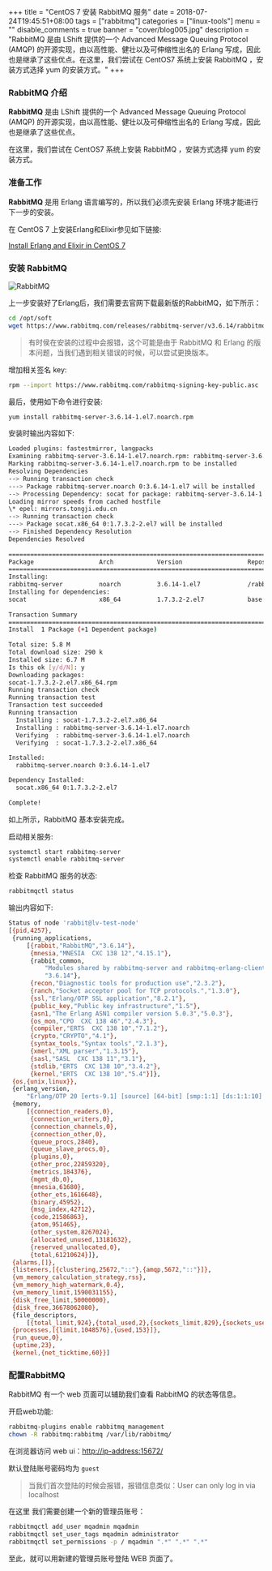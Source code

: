 +++
title = "CentOS 7 安装 RabbitMQ 服务"
date = 2018-07-24T19:45:51+08:00
tags = ["rabbitmq"]
categories = ["linux-tools"]
menu = ""
disable_comments = true
banner = "cover/blog005.jpg"
description = "RabbitMQ 是由 LShift 提供的一个 Advanced Message Queuing Protocol (AMQP) 的开源实现，由以高性能、健壮以及可伸缩性出名的 Erlang 写成，因此也是继承了这些优点。在这里，我们尝试在 CentOS7 系统上安装 RabbitMQ ，安装方式选择 yum 的安装方式。"
+++

### RabbitMQ 介绍
**RabbitMQ** 是由 LShift 提供的一个 Advanced Message Queuing Protocol (AMQP) 的开源实现，由以高性能、健壮以及可伸缩性出名的 Erlang 写成，因此也是继承了这些优点。

在这里，我们尝试在 CentOS7 系统上安装 RabbitMQ ，安装方式选择 yum 的安装方式。

### 准备工作
**RabbitMQ** 是用 Erlang 语言编写的，所以我们必须先安装 Erlang 环境才能进行下一步的安装。

在 CentOS 7 上安装Erlang和Elixir参见如下链接:

[Install Erlang and Elixir in CentOS 7](https://yeaheo.com/post/mq-centos-erlang-elixir-installation/)



### 安装 RabbitMQ

![RabbitMQ](/images/RabbirMQ.png "RabbirMQ")

上一步安装好了Erlang后，我们需要去官网下载最新版的RabbitMQ，如下所示：

```bash
cd /opt/soft
wget https://www.rabbitmq.com/releases/rabbitmq-server/v3.6.14/rabbitmq-server-3.6.14-1.el7.noarch.rpm
```
> 有时侯在安装的过程中会报错，这个可能是由于 RabbitMQ 和 Erlang 的版本问题，当我们遇到相关错误的时候，可以尝试更换版本。

增加相关签名 key:

```bash
rpm --import https://www.rabbitmq.com/rabbitmq-signing-key-public.asc
```
最后，使用如下命令进行安装:

```bash
yum install rabbitmq-server-3.6.14-1.el7.noarch.rpm
```
安装时输出内容如下:

```bash
Loaded plugins: fastestmirror, langpacks
Examining rabbitmq-server-3.6.14-1.el7.noarch.rpm: rabbitmq-server-3.6.14-1.el7.noarch
Marking rabbitmq-server-3.6.14-1.el7.noarch.rpm to be installed
Resolving Dependencies
--> Running transaction check
---> Package rabbitmq-server.noarch 0:3.6.14-1.el7 will be installed
--> Processing Dependency: socat for package: rabbitmq-server-3.6.14-1.el7.noarch
Loading mirror speeds from cached hostfile
\* epel: mirrors.tongji.edu.cn
--> Running transaction check
---> Package socat.x86_64 0:1.7.3.2-2.el7 will be installed
--> Finished Dependency Resolution  
Dependencies Resolved
 
=======================================================================================================================
Package                  Arch            Version                  Repository                                     Size
=======================================================================================================================
Installing:
rabbitmq-server          noarch          3.6.14-1.el7             /rabbitmq-server-3.6.14-1.el7.noarch          5.6 M
Installing for dependencies:
socat                    x86_64          1.7.3.2-2.el7            base                                          290 k
 
Transaction Summary
=======================================================================================================================
Install  1 Package (+1 Dependent package)
  
Total size: 5.8 M
Total download size: 290 k
Installed size: 6.7 M
Is this ok [y/d/N]: y
Downloading packages:
socat-1.7.3.2-2.el7.x86_64.rpm                                                                  | 290 kB  00:00:00     
Running transaction check
Running transaction test
Transaction test succeeded
Running transaction
  Installing : socat-1.7.3.2-2.el7.x86_64                                                                          1/2 
  Installing : rabbitmq-server-3.6.14-1.el7.noarch                                                                 2/2 
  Verifying  : rabbitmq-server-3.6.14-1.el7.noarch                                                                 1/2 
  Verifying  : socat-1.7.3.2-2.el7.x86_64                                                                          2/2 
 
Installed:
  rabbitmq-server.noarch 0:3.6.14-1.el7                                                                                

Dependency Installed:
  socat.x86_64 0:1.7.3.2-2.el7                                                                                         
 
Complete!
```
如上所示，RabbitMQ 基本安装完成。

启动相关服务:

```bash
systemctl start rabbitmq-server
systemctl enable rabbitmq-server
```
检查 RabbitMQ 服务的状态:

```bash
rabbitmqctl status
```
输出内容如下:

```bash
Status of node 'rabbit@lv-test-node'
[{pid,4257},
 {running_applications,
     [{rabbit,"RabbitMQ","3.6.14"},
      {mnesia,"MNESIA  CXC 138 12","4.15.1"},
      {rabbit_common,
          "Modules shared by rabbitmq-server and rabbitmq-erlang-client",
          "3.6.14"},
      {recon,"Diagnostic tools for production use","2.3.2"},
      {ranch,"Socket acceptor pool for TCP protocols.","1.3.0"},
      {ssl,"Erlang/OTP SSL application","8.2.1"},
      {public_key,"Public key infrastructure","1.5"},
      {asn1,"The Erlang ASN1 compiler version 5.0.3","5.0.3"},
      {os_mon,"CPO  CXC 138 46","2.4.3"},
      {compiler,"ERTS  CXC 138 10","7.1.2"},
      {crypto,"CRYPTO","4.1"},
      {syntax_tools,"Syntax tools","2.1.3"},
      {xmerl,"XML parser","1.3.15"},
      {sasl,"SASL  CXC 138 11","3.1"},
      {stdlib,"ERTS  CXC 138 10","3.4.2"},
      {kernel,"ERTS  CXC 138 10","5.4"}]},
 {os,{unix,linux}},
 {erlang_version,
     "Erlang/OTP 20 [erts-9.1] [source] [64-bit] [smp:1:1] [ds:1:1:10] [async-threads:64] [hipe] [kernel-poll:true]\n"},
 {memory,
     [{connection_readers,0},
      {connection_writers,0},
      {connection_channels,0},
      {connection_other,0},
      {queue_procs,2840},
      {queue_slave_procs,0},
      {plugins,0},
      {other_proc,22859320},
      {metrics,184376},
      {mgmt_db,0},
      {mnesia,61680},
      {other_ets,1616648},
      {binary,45952},
      {msg_index,42712},
      {code,21586863},
      {atom,951465},
      {other_system,8267024},
      {allocated_unused,13181632},
      {reserved_unallocated,0},
      {total,61210624}]},
 {alarms,[]},
 {listeners,[{clustering,25672,"::"},{amqp,5672,"::"}]},
 {vm_memory_calculation_strategy,rss},
 {vm_memory_high_watermark,0.4},
 {vm_memory_limit,1590031155},
 {disk_free_limit,50000000},
 {disk_free,36678062080},
 {file_descriptors,
     [{total_limit,924},{total_used,2},{sockets_limit,829},{sockets_used,0}]},
 {processes,[{limit,1048576},{used,153}]},
 {run_queue,0},
 {uptime,23},
 {kernel,{net_ticktime,60}}]
```


### 配置RabbitMQ

RabbitMQ 有一个 web 页面可以辅助我们查看 RabbitMQ 的状态等信息。

开启web功能:

```bash
rabbitmq-plugins enable rabbitmq_management
chown -R rabbitmq:rabbitmq /var/lib/rabbitmq/
```
在浏览器访问 web ui：<http://ip-address:15672/>

默认登陆账号密码均为 `guest`

> 当我们首次登陆的时候会报错，报错信息类似：User can only log in via localhost 

在这里 我们需要创建一个新的管理员账号：

```bash
rabbitmqctl add_user mqadmin mqadmin
rabbitmqctl set_user_tags mqadmin administrator
rabbitmqctl set_permissions -p / mqadmin ".*" ".*" ".*"
```
至此，就可以用新建的管理员账号登陆 WEB 页面了。
